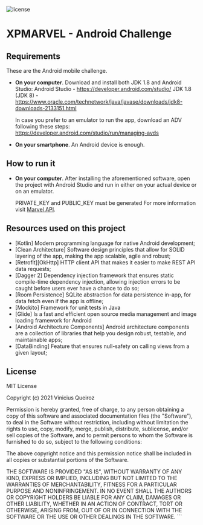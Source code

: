 ![license](https://img.shields.io/badge/license-MIT%20License-blue.svg)


XPMARVEL - Android Challenge
===========================================

<h2>Requirements</h2>

These are the Android mobile challenge.

* **On your computer**. Download and install both JDK 1.8 and Android Studio:
    Android Studio - https://developer.android.com/studio/
    JDK 1.8 (JDK 8) - https://www.oracle.com/technetwork/java/javase/downloads/jdk8-downloads-2133151.html
    
    In case you prefer to an emulator to run the app, download an ADV following these steps:
    https://developer.android.com/studio/run/managing-avds

* **On your smartphone**. An Android device is enough.

<h2>How to run it</h2>

* **On your computer**. After installing the aforementioned software, open the project with Android Studio and run in either on your actual device or on an emulator.

    PRIVATE_KEY and PUBLIC_KEY must be generated
    For more information visit [Marvel API](https://developer.marvel.com/docs).
    
<h2>Resources used on this project</h2>

 - [Kotlin] Modern programming language for native Android development;
 - [Clean Architecture] Software design principles that allow for SOLID layering of the app, making the app scalable, agile and robust;
 - [Retrofit][OkHttp] HTTP client API that makes it easier to make REST API data requests;
 - [Dagger 2] Dependency injection framework that ensures static compile-time dependency injection, allowing injection errors to be caught before users ever have       a chance to do so;
 - [Room Persistence]  SQLite abstraction for data persistence in-app, for data fetch even if the app is offline;
 - [Mockito] Framework for unit tests in Java
 - [Glide] Is a fast and efficient open source media management and image loading framework for Android
 - [Android Architecture Components] Android architecture components are a collection of libraries that help you design robust, testable, and maintainable apps;
 - [DataBinding] Feature that ensures null-safety on calling views from a given layout;

<h2>License</h2>

   MIT License

   Copyright (c) 2021 Vinicius Queiroz

   Permission is hereby granted, free of charge, to any person obtaining a copy
   of this software and associated documentation files (the "Software"), to deal
   in the Software without restriction, including without limitation the rights
   to use, copy, modify, merge, publish, distribute, sublicense, and/or sell
   copies of the Software, and to permit persons to whom the Software is
   furnished to do so, subject to the following conditions:

   The above copyright notice and this permission notice shall be included in all
   copies or substantial portions of the Software.

   THE SOFTWARE IS PROVIDED "AS IS", WITHOUT WARRANTY OF ANY KIND, EXPRESS OR
   IMPLIED, INCLUDING BUT NOT LIMITED TO THE WARRANTIES OF MERCHANTABILITY,
   FITNESS FOR A PARTICULAR PURPOSE AND NONINFRINGEMENT. IN NO EVENT SHALL THE
   AUTHORS OR COPYRIGHT HOLDERS BE LIABLE FOR ANY CLAIM, DAMAGES OR OTHER
   LIABILITY, WHETHER IN AN ACTION OF CONTRACT, TORT OR OTHERWISE, ARISING FROM,
   OUT OF OR IN CONNECTION WITH THE SOFTWARE OR THE USE OR OTHER DEALINGS IN THE
   SOFTWARE.
    ```
